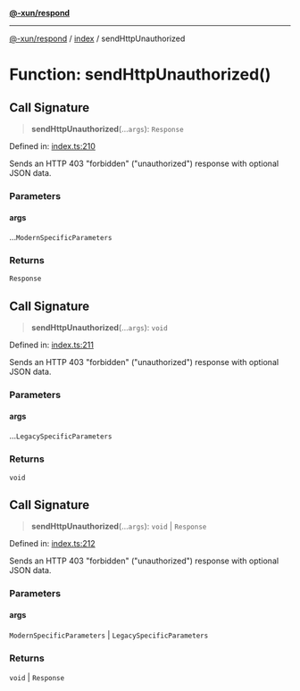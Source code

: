 [**@-xun/respond**](../../README.md)

***

[@-xun/respond](../../README.md) / [index](../README.md) / sendHttpUnauthorized

# Function: sendHttpUnauthorized()

## Call Signature

> **sendHttpUnauthorized**(...`args`): `Response`

Defined in: [index.ts:210](https://github.com/Xunnamius/api-utils/blob/2380af8d9957fce028eee89fa329ac3c196b60c1/packages/respond/src/index.ts#L210)

Sends an HTTP 403 "forbidden" ("unauthorized") response with optional JSON
data.

### Parameters

#### args

...`ModernSpecificParameters`

### Returns

`Response`

## Call Signature

> **sendHttpUnauthorized**(...`args`): `void`

Defined in: [index.ts:211](https://github.com/Xunnamius/api-utils/blob/2380af8d9957fce028eee89fa329ac3c196b60c1/packages/respond/src/index.ts#L211)

Sends an HTTP 403 "forbidden" ("unauthorized") response with optional JSON
data.

### Parameters

#### args

...`LegacySpecificParameters`

### Returns

`void`

## Call Signature

> **sendHttpUnauthorized**(...`args`): `void` \| `Response`

Defined in: [index.ts:212](https://github.com/Xunnamius/api-utils/blob/2380af8d9957fce028eee89fa329ac3c196b60c1/packages/respond/src/index.ts#L212)

Sends an HTTP 403 "forbidden" ("unauthorized") response with optional JSON
data.

### Parameters

#### args

`ModernSpecificParameters` | `LegacySpecificParameters`

### Returns

`void` \| `Response`
